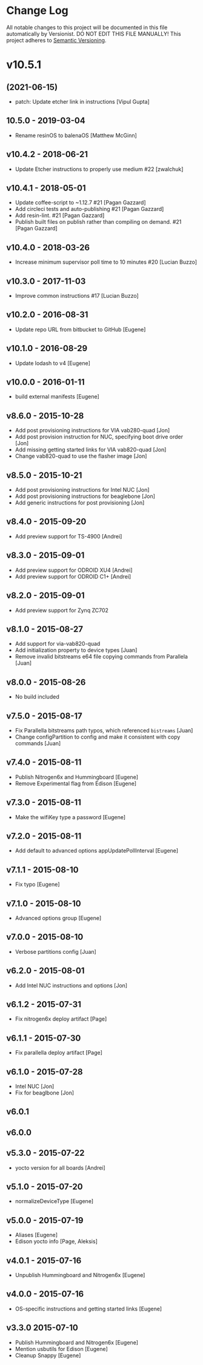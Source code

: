 # Change Log

All notable changes to this project will be documented in this file
automatically by Versionist. DO NOT EDIT THIS FILE MANUALLY!
This project adheres to [Semantic Versioning](http://semver.org/).

# v10.5.1
## (2021-06-15)

* patch: Update etcher link in instructions [Vipul Gupta]

## 10.5.0 - 2019-03-04

* Rename resinOS to balenaOS [Matthew McGinn]

## v10.4.2 - 2018-06-21

* Update Etcher instructions to properly use medium #22 [zwalchuk]

## v10.4.1 - 2018-05-01

* Update coffee-script to ~1.12.7 #21 [Pagan Gazzard]
* Add circleci tests and auto-publishing #21 [Pagan Gazzard]
* Add resin-lint. #21 [Pagan Gazzard]
* Publish built files on publish rather than compiling on demand. #21 [Pagan Gazzard]

## v10.4.0 - 2018-03-26

* Increase minimum supervisor poll time to 10 minutes #20 [Lucian Buzzo]

## v10.3.0 - 2017-11-03

* Improve common instructions #17 [Lucian Buzzo]

## v10.2.0 - 2016-08-31

* Update repo URL from bitbucket to GitHub [Eugene]

## v10.1.0 - 2016-08-29

* Update lodash to v4 [Eugene]

## v10.0.0 - 2016-01-11

* build external manifests [Eugene]

## v8.6.0 - 2015-10-28

* Add post provisioning instructions for VIA vab280-quad [Jon]
* Add post provision instruction for NUC, specifying boot drive order [Jon]
* Add missing getting started links for VIA vab820-quad [Jon]
* Change vab820-quad to use the flasher image [Jon]

## v8.5.0 - 2015-10-21

* Add post provisioning instructions for Intel NUC [Jon]
* Add post provisioning instructions for beaglebone [Jon]
* Add generic instructions for post provisioning [Jon]

## v8.4.0 - 2015-09-20

* Add preview support for TS-4900 [Andrei]

## v8.3.0 - 2015-09-01

* Add preview support for ODROID XU4 [Andrei]
* Add preview support for ODROID C1+ [Andrei]

## v8.2.0 - 2015-09-01

* Add preview support for Zynq ZC702

## v8.1.0 - 2015-08-27

* Add support for via-vab820-quad
* Add initialization property to device types [Juan]
* Remove invalid bitstreams e64 file copying commands from Parallela [Juan]

## v8.0.0 - 2015-08-26

* No build included

## v7.5.0 - 2015-08-17

* Fix Parallella bitstreams path typos, which referenced `bistreams` [Juan]
* Change configPartition to config and make it consistent with copy commands [Juan]

## v7.4.0 - 2015-08-11

* Publish Nitrogen6x and Hummingboard [Eugene]
* Remove Experimental flag from Edison [Eugene]

## v7.3.0 - 2015-08-11

* Make the wifiKey type a password [Eugene]

## v7.2.0 - 2015-08-11

* Add default to advanced options appUpdatePollInterval [Eugene]

## v7.1.1 - 2015-08-10

* Fix typo [Eugene]

## v7.1.0 - 2015-08-10

* Advanced options group [Eugene]

## v7.0.0 - 2015-08-10

* Verbose partitions config [Juan]

## v6.2.0 - 2015-08-01

* Add Intel NUC instructions and options [Jon]

## v6.1.2 - 2015-07-31

* Fix nitrogen6x deploy artifact [Page]

## v6.1.1 - 2015-07-30

* Fix parallella deploy artifact [Page]

## v6.1.0 - 2015-07-28

* Intel NUC [Jon]
* Fix for beaglbone [Jon]

## v6.0.1

## v6.0.0

## v5.3.0 - 2015-07-22

* yocto version for all boards [Andrei]

## v5.1.0 - 2015-07-20

* normalizeDeviceType [Eugene]

## v5.0.0 - 2015-07-19

* Aliases [Eugene]
* Edison yocto info [Page, Aleksis]

## v4.0.1 - 2015-07-16

* Unpublish Hummingboard and Nitrogen6x [Eugene]

## v4.0.0 - 2015-07-16

* OS-specific instructions and getting started links [Eugene]

## v3.3.0 2015-07-10

* Publish Hummingboard and Nitrogen6x [Eugene]
* Mention usbutils for Edison [Eugene]
* Cleanup Snappy [Eugene]
